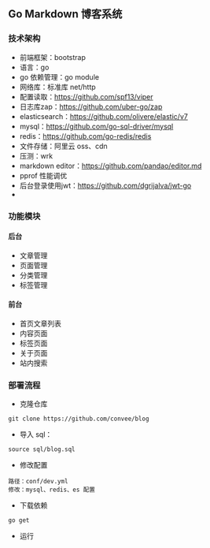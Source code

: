 ## Go Markdown 博客系统

### 技术架构
* 前端框架：bootstrap
* 语言：go
* go 依赖管理：go module
* 网络库：标准库 net/http
* 配置读取：https://github.com/spf13/viper
* 日志库zap：https://github.com/uber-go/zap
* elasticsearch：https://github.com/olivere/elastic/v7
* mysql：https://github.com/go-sql-driver/mysql
* redis：https://github.com/go-redis/redis
* 文件存储：阿里云 oss、cdn
* 压测：wrk
* markdown editor：https://github.com/pandao/editor.md
* pprof 性能调优
* 后台登录使用jwt：https://github.com/dgrijalva/jwt-go
* 

### 功能模块
#### 后台
* 文章管理
* 页面管理
* 分类管理
* 标签管理
  
#### 前台
* 首页文章列表
* 内容页面
* 标签页面
* 关于页面
* 站内搜索


### 部署流程
* 克隆仓库
```
git clone https://github.com/convee/blog
```
* 导入 sql：
```
source sql/blog.sql
```
* 修改配置
```
路径：conf/dev.yml
修改：mysql、redis、es 配置
```
* 下载依赖
```
go get
```
* 运行
